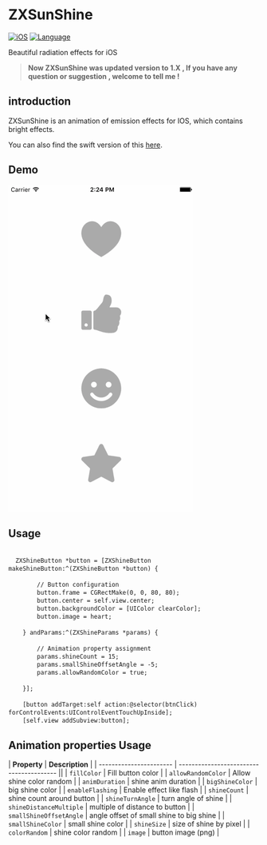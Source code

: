  ZXSunShine
=============

[![iOS](https://img.shields.io/badge/iOS-ZXSunShine-brightgreen.svg?style=flat)](https://github.com/HLzhongxiao)
[![Language](https://img.shields.io/badge/Language-Objective--C-brightgreen.svg)](https://github.com/HLzhongxiao)

Beautiful radiation effects for iOS

> **Now ZXSunShine was updated version to 1.X , If you have any question or suggestion , welcome to 
tell me !**

## introduction

ZXSunShine is an animation of emission effects for IOS, which contains bright effects.

You can also find the swift version of this [here](https://github.com/imwcl/WCLShineButton).

## Demo

![](DeoGif.gif)

## Usage

```oc

  ZXShineButton *button = [ZXShineButton makeShineButton:^(ZXShineButton *button) {
  
        // Button configuration
        button.frame = CGRectMake(0, 0, 80, 80);
        button.center = self.view.center;
        button.backgroundColor = [UIColor clearColor];
        button.image = heart;
        
    } andParams:^(ZXShineParams *params) {
    
        // Animation property assignment
        params.shineCount = 15;
        params.smallShineOffsetAngle = -5;
        params.allowRandomColor = true;
        
    }];
    
    [button addTarget:self action:@selector(btnClick) forControlEvents:UIControlEventTouchUpInside];
    [self.view addSubview:button];
```

## **Animation properties Usage**


| **Property**            | **Description**                          |
| ----------------------- | ---------------------------------------- ||
| `fillColor`             | Fill button color                        |
| `allowRandomColor`      | Allow shine color random                 |
| `animDuration`          | shine anim duration                      |
| `bigShineColor`         | big shine color                          |
| `enableFlashing`        | Enable effect like flash                 |
| `shineCount`            | shine count around button                |
| `shineTurnAngle`        | turn angle of shine                      |
| `shineDistanceMultiple` | multiple of distance to button           |
| `smallShineOffsetAngle` | angle offset of small shine to big shine |
| `smallShineColor`       | small shine color                        |
| `shineSize`             | size of shine by pixel                   |
| `colorRandom`           | shine color random                       |
| `image`                 | button image (png)                       |

